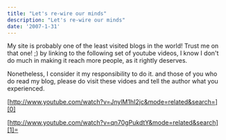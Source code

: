 ```yaml
---
title: "Let's re-wire our minds"
description: "Let's re-wire our minds"
date: '2007-1-31'
---
```


My site is probably one of the least visited blogs in the world! Trust me on that one! ;) by linking to the following set of youtube videos, I know I don't do much in making it reach more people, as it rightly deserves.

Nonetheless, I consider it my responsibility to do it. and those of you who do read my blog, please do visit these vidoes and tell the author what you experienced.

[http://www.youtube.com/watch?v=JnylM1hI2jc&mode=related&search=][0]

[http://www.youtube.com/watch?v=qn70gPukdtY&mode=related&search][1]=


[0]: http://www.youtube.com/watch?v=JnylM1hI2jc&mode=related&search= "http://www.youtube.com/watch?v=JnylM1hI2jc&mode=related&search="
[1]: http://www.youtube.com/watch?v=qn70gPukdtY&mode=related&search "http://www.youtube.com/watch?v=qn70gPukdtY&mode=related&search="
